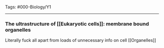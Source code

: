 Tags: #000-Biology/Y1

---
### The ultrastructure of [[Eukaryotic cells]]: membrane bound organelles
Literally fuck all apart from loads of unnecessary info on cell [[Organelles]]

